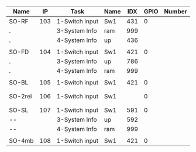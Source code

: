 Name   |IP |Task            |Name    |IDX |GPIO|	Number
-------|---|----------------|--------|----|----|------
SO-RF  |103|1-Switch input  |Sw1  	 |431 |0   |
.  		 |   |3-System Info 	|ram  	 |999 |
.  	   |   |4-System Info   |up      |436 |	  |
||||||
SO-FD  |104|1-Switch input  |Sw1     |421 |0 |
.      |   |3-System Info   |up      |786 |
.  		 |   |4-System Info 	|ram  	 |999 |
||||||
SO-BL  |105|1-Switch input  |Sw1     |421 |0 |
||||||				
||||||
SO-2rel|106|1-Switch input  |Sw1     |    |0 |
||||||					
||||||
SO-SL  |107|1-Switch input  |Sw1     |591 |0 |
-- 	   |   |3-System Info   |up      |592 |	  |
-- 	   |   |4-System Info   |ram     |999 |	  |
||||||
SO-4mb |108|1-Switch input  |Sw1     |421 |0 |

